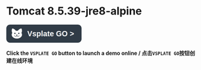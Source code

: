 # Tomcat 8.5.39-jre8-alpine

<a href="https://www.vsplate.com/?docker-compose=https://github.com/vsplate/dcenvs/tomcat/8.5.39-jre8-alpine"><img alt="VSPLATE GO" src="https://raw.githubusercontent.com/vsplate/images/master/vsgo_btn.png" width="200px"></a>

**Click the `VSPLATE GO` button to launch a demo online / 点击`VSPLATE GO`按钮创建在线环境**